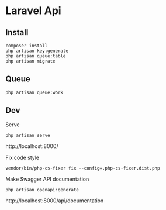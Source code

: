 # Laravel Api

## Install

```shell
composer install
php artisan key:generate
php artisan queue:table
php artisan migrate
```

## Queue

```shell
php artisan queue:work
```

## Dev

Serve

```shell
php artisan serve
```

http://localhost:8000/

Fix code style

```shell
vendor/bin/php-cs-fixer fix --config=.php-cs-fixer.dist.php
```

Make Swagger API documentation

```shell
php artisan openapi:generate
```

http://localhost:8000/api/documentation
